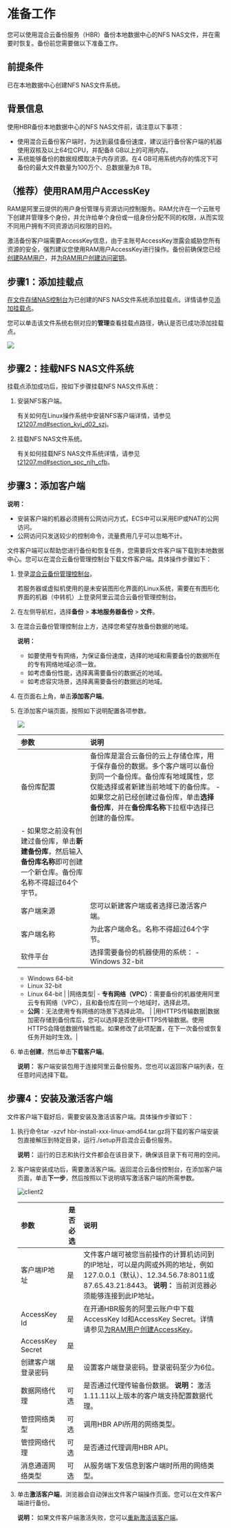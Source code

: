 # 准备工作

您可以使用混合云备份服务（HBR）备份本地数据中心的NFS NAS文件，并在需要时恢复。备份前您需要做以下准备工作。

## 前提条件

已在本地数据中心创建NFS NAS文件系统。

## 背景信息

使用HBR备份本地数据中心的NFS NAS文件前，请注意以下事项：

-   使用混合云备份客户端时，为达到最佳备份速度，建议运行备份客户端的机器使用双核及以上64位CPU，并配备8 GB以上的可用内存。
-   系统能够备份的数据规模取决于内存资源。在4 GB可用系统内存的情况下可备份的最大文件数量为100万个、总数据量为8 TB。

## （推荐）使用RAM用户AccessKey

RAM是阿里云提供的用户身份管理与资源访问控制服务。RAM允许在一个云账号下创建并管理多个身份，并允许给单个身份或一组身份分配不同的权限，从而实现不同用户拥有不同资源访问权限的目的。

激活备份客户端需要AccessKey信息，由于主账号AccessKey泄露会威胁您所有资源的安全，强烈建议您使用RAM用户AccessKey进行操作。备份前确保您已经[创建RAM用户](/intl.zh-CN/用户管理/创建RAM用户.md)，并[为RAM用户创建访问密钥](/intl.zh-CN/安全设置/访问密钥/为RAM用户创建访问密钥.md)。

## 步骤1：添加挂载点

[在文件存储NAS控制台](https://nas.console.aliyun.com)为已创建的NFS NAS文件系统添加挂载点。详情请参见[添加挂载点]()。

您可以单击该文件系统右侧对应的**管理**查看挂载点路径，确认是否已成功添加挂载点。

![](https://static-aliyun-doc.oss-cn-hangzhou.aliyuncs.com/assets/img/zh-CN/1637029951/p50597.png)

## 步骤2：挂载NFS NAS文件系统

挂载点添加成功后，按如下步骤挂载NFS NAS文件系统：

1.  安装NFS客户端。

    有关如何在Linux操作系统中安装NFS客户端详情，请参见[t21207.md\#section\_kvj\_d02\_szj]()。

2.  挂载NFS NAS文件系统。

    有关如何挂载NFS NAS文件系统详情，请参见[t21207.md\#section\_spc\_nlh\_cfb]()。


## 步骤3：添加客户端

**说明：**

-   安装客户端的机器必须拥有公网访问方式，ECS中可以采用EIP或NAT的公网访问。
-   公网访问只发送较少的控制命令，流量费用几乎可以忽略不计。

文件客户端可以帮助您进行备份和恢复任务，您需要将文件客户端下载到本地数据中心。您可以在混合云备份管理控制台下载文件客户端。具体操作步骤如下：

1.  登录[混合云备份管理控制台](https://hbr.console.aliyun.com)。

    若服务器或虚拟机使用的是未安装图形化界面的Linux系统，需要在有图形化界面的机器（中转机）上登录阿里云混合云备份管理控制台。

2.  在左侧导航栏，选择**备份** \> **本地服务器备份** \> **文件**。

3.  在混合云备份管理控制台上方，选择您希望存放备份数据的地域。

    **说明：**

    -   如要使用专有网络，为保证备份速度，选择的地域和需要备份的数据所在的专有网络地域必须一致。
    -   如考虑备份性能，选择离需要备份的数据近的地域。
    -   如考虑容灾场景，选择离需要备份的数据远的地域。
4.  在页面右上角，单击**添加客户端**。

5.  在添加客户端页面，按照如下说明配置各项参数。

    ![](https://static-aliyun-doc.oss-cn-hangzhou.aliyuncs.com/assets/img/zh-CN/1637029951/p50702.jpg)

    |参数|说明|
    |:-|:-|
    |备份库配置|备份库是混合云备份的云上存储仓库，用于保存备份的数据。多个客户端可以备份到同一个备份库。备份库有地域属性，您仅能选择或者新建当前地域下的备份库。     -   如果您之前已经创建过备份库，单击**选择备份库**，并在**备份库名称**下拉框中选择已创建的备份库。
    -   如果您之前没有创建过备份库，单击**新建备份库**，然后输入**备份库名称**即可创建一个新仓库。备份库名称不得超过64个字节。 |
    |客户端来源|您可以新建客户端或者选择已激活客户端。|
    |客户端名称|为此客户端命名。名称不得超过64个字节。|
    |软件平台|选择需要备份的机器使用的系统：     -   Windows 32-bit
    -   Windows 64-bit
    -   Linux 32-bit
    -   Linux 64-bit |
    |网络类型|    -   **专有网络（VPC）**：需要备份的机器使用阿里云专有网络（VPC），且和备份库在同一个地域时，选择此项。
    -   **公网**：无法使用专有网络的场景下选择此项。 |
    |用HTTPS传输数据|数据加密存储到备份库后，您可以选择是否使用HTTPS传输数据。使用HTTPS会降低数据传输性能。如果修改了此项配置，在下一次备份或恢复任务开始时生效。|

6.  单击**创建**，然后单击**下载客户端**。

    **说明：** 客户端安装包用于连接阿里云备份服务。您也可以返回客户端列表，在任意时间选择下载。


## 步骤4：安装及激活客户端

文件客户端下载好后，需要安装及激活该客户端。具体操作步骤如下：

1.  执行命令tar -xzvf hbr-install-xxx-linux-amd64.tar.gz将下载的客户端安装包直接解压到特定目录，运行./setup开启混合云备份服务。

    **说明：** 运行的日志和执行文件都会在该目录下，确保该目录下有可用的空间。

2.  客户端安装成功后，需要激活客户端。返回混合云备份控制台，在添加客户端页面，单击**下一步**，然后按照以下说明填写激活客户端的所需参数。

    ![client2](https://static-aliyun-doc.oss-cn-hangzhou.aliyuncs.com/assets/img/zh-CN/1637029951/p112828.jpg)

    |参数|是否必选|说明|
    |:-|----|:-|
    |客户端IP地址|是|文件客户端可被您当前操作的计算机访问到的IP地址，可以是内网或外网的地址，例如127.0.0.1（默认）、12.34.56.78:8011或87.65.43.21:8443。 **说明：** 当前浏览器必须能够连接到此IP地址。 |
    |AccessKey Id|是|在开通HBR服务的阿里云账户中下载AccessKey Id和AccessKey Secret。详情请参见[为RAM用户创建AccessKey](/intl.zh-CN/常见问题/一般性问题/为RAM用户创建AccessKey.md)。|
    |AccessKey Secret|是|
    |创建客户端登录密码|是|设置客户端登录密码。登录密码至少为6位。|
    |数据网络代理|可选|是否通过代理传输备份数据。 **说明：** 激活1.11.11以上版本的客户端支持配置数据代理。 |
    |管控网络类型|可选|调用HBR API所用的网络类型。|
    |管控网络代理|可选|是否通过代理调用HBR API。|
    |消息通道网络类型|可选|从服务端下发信息到客户端时所用的网络类型。|

3.  单击**激活客户端**，浏览器会自动弹出文件客户端操作页面。您可以在文件客户端进行备份。

    **说明：** 如果文件客户端激活失败，您可以[重新激活该客户端](/intl.zh-CN/常见问题/本地备份相关问题/如何重新激活文件客户端.md)。


